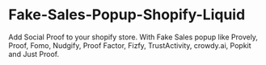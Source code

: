 # Fake-Sales-Popup-Shopify-Liquid
Add Social Proof to your shopify store. With Fake Sales popup like Provely, Proof, Fomo, Nudgify, Proof Factor, Fizfy, TrustActivity, crowdy.ai, Popkit and Just Proof.
